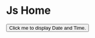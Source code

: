 # Js Home #
<button type="button"
onclick="document.getElementById('demo').innerHTML = Date()">
Click me to display Date and Time.</button>
